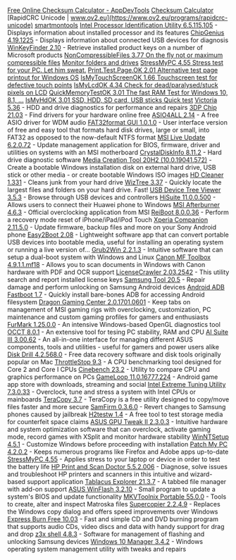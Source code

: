 [Free Online Checksum Calculator - AppDevTools](https://www.appdevtools.com/checksum-calculator)
[Checksum Calculator](https://checksumcalculator.com/index.html)
[RapidCRC Unicode | www.ov2.eu](https://www.ov2.eu/programs/rapidcrc-unicode)
[smartmontools](https://www.smartmontools.org/)
[Intel Processor Identification Utility 6.5.115.105](https://intel-processor-identification-utility.en.lo4d.com/windows "Intel Processor Identification Utility 6.5.115.105") - Displays information about installed processor and its features
[ChipGenius 4.19.1225](https://chipgenius.en.lo4d.com/windows "ChipGenius 4.19.1225") - Displays information about connected USB devices for diagnosis
[WinKeyFinder 2.10](https://winkeyfinder.en.lo4d.com/windows "WinKeyFinder 2.10") - Retrieve installed product keys on a number of Microsoft products
[NonCompressibleFiles 3.77 On the fly not or maximum compressible files](https://www.softwareok.com/?seite=Microsoft/NonCompressibleFiles)
[Monitor folders and drives](https://www.softwareok.com/?seite=Freeware/LauschAngriff)
[StressMyPC 4.55 Stress test for your PC. Let him sweat.](https://www.softwareok.com/?seite=Microsoft/StressMyPC)
[Print.Test.Page.OK 2.01 Alternative test page printout for Windows OS](https://www.softwareok.com/?seite=Microsoft/Print.Test.Page.OK)
[IsMyTouchScreenOK 1.66 Touchscreen test for defective touch points](https://www.softwareok.com/?seite=Microsoft/IsMyTouchScreenOK)
[IsMyLcdOK 4.34 Check for dead/paralysed/stuck pixels on LCD](https://www.softwareok.com/?seite=Microsoft/IsMyLcdOK)
[QuickMemoryTestOK 3.01 The fast RAM Test for Windows 10, 8.1, ...](https://www.softwareok.com/?seite=Microsoft/QuickMemoryTestOK)
[IsMyHdOK 3.01 SSD, HDD, SD card, USB sticks Quick test](https://www.softwareok.com/?seite=Microsoft/IsMyHdOK)
[Victoria 5.36](https://victoria.en.lo4d.com/windows "Victoria 5.36") - HDD and drive diagnostics for performance and repairs
[3DP Chip 21.03](https://3dp-chip.en.lo4d.com/windows "3DP Chip 21.03") - Find drivers for your hardware online free
[ASIO4ALL 2.14](https://asio4all.en.lo4d.com/windows "ASIO4ALL 2.14") - A free ASIO driver for WDM audio
[FAT32format GUI 1.0.1.0](https://fat32format-gui.en.lo4d.com/windows "FAT32format GUI 1.0.1.0") - User interface version of free and easy tool that formats hard disk drives, large or small, into FAT32 as opposed to the now-default NTFS format
[MSI Live Update 6.2.0.72](https://msi-live-update.en.lo4d.com/windows "MSI Live Update 6.2.0.72") - Update management application for BIOS, firmware, driver and utilities on systems with an MSI motherboard
[CrystalDiskInfo 8.11.2](https://crystaldiskinfo.en.lo4d.com/windows "CrystalDiskInfo 8.11.2") - Hard drive diagnostic software
[Media Creation Tool 20H2 (10.0.19041.572)](https://media-creation-tool.en.lo4d.com/windows "Media Creation Tool 20H2 (10.0.19041.572)") - Create a bootable Windows installation disk on external hard drive, USB stick or other media - or create bootable Windows ISO images
[HD Cleaner 1.331](https://hd-cleaner.en.lo4d.com/windows "HD Cleaner 1.331") - Cleans junk from your hard drive
[WizTree 3.37](https://wiztree.en.lo4d.com/windows "WizTree 3.37") - Quickly locate the largest files and folders on your hard drive. Fast!
[USB Device Tree Viewer 3.5.3](https://usb-device-tree-viewer.en.lo4d.com/windows "USB Device Tree Viewer 3.5.3") - Browse through USB devices and controllers
[HiSuite 11.0.0.500](https://hisuite.en.lo4d.com/windows "HiSuite 11.0.0.500") - Allows users to connect their Huawei phone to Windows
[MSI Afterburner 4.6.3](https://msi-afterburner.en.lo4d.com/windows "MSI Afterburner 4.6.3") - Official overclocking application from MSI
[ReiBoot 8.0.0.36](https://reiboot.en.lo4d.com/windows "ReiBoot 8.0.0.36") - Perform a recovery mode reset of iPhone/iPad/iPod Touch
[Xperia Companion 2.11.5.0](https://xperia-companion.en.lo4d.com/windows "Xperia Companion 2.11.5.0") - Update firmware, backup files and more on your Sony Android phone
[Easy2Boot 2.08](https://easy2boot.en.lo4d.com/windows "Easy2Boot 2.08") - Lightweight software app that can convert portable USB devices into bootable media, useful for installing an operating system or running a live version of...
[Grub2Win 2.2.1.3](https://grub2win.en.lo4d.com/windows "Grub2Win 2.2.1.3") - Intuitive software that can setup a dual-boot system with Windows and Linux
[Canon MF Toolbox 4.9.1.1.mf18](https://canon-mf-toolbox.en.lo4d.com/windows "Canon MF Toolbox 4.9.1.1.mf18") - Allows you to scan documents in Windows with Canon hardware with PDF and OCR support
[LicenseCrawler 2.03.2542](https://licensecrawler.en.lo4d.com/windows "LicenseCrawler 2.03.2542") - This utility search and report installed license keys
[Samsung Tool 20.5](https://samsung-tool.en.lo4d.com/windows "Samsung Tool 20.5") - Repair damage and perform unlocking on Samsung Android devices
[Android ADB Fastboot 1.7](https://android-adb-fastboot.en.lo4d.com/windows "Android ADB Fastboot 1.7") - Quickly install bare-bones ADB for accessing Android filesystem
[Dragon Gaming Center 2.0.1701.0601](https://dragon-gaming-center.en.lo4d.com/windows "Dragon Gaming Center 2.0.1701.0601") - Keep tabs on management of MSI gaming rigs with overclocking, customization, PC maintenance and custom gaming profiles for gamers and enthusiasts
[FurMark 1.25.0.0](https://furmark.en.lo4d.com/windows "FurMark 1.25.0.0") - An intensive Windows-based OpenGL diagnostics tool
[OCCT 8.0.1](https://occt.en.lo4d.com/windows "OCCT 8.0.1") - An extensive tool for tesing PC stability, RAM and CPU
[AI Suite III 3.00.62](https://ai-suite-iii.en.lo4d.com/windows "AI Suite III 3.00.62") - An all-in-one interface for managing different ASUS components, tools and utilities - useful for gamers and power users alike
[Disk Drill 4.2.568.0](https://disk-drill.en.lo4d.com/windows "Disk Drill 4.2.568.0") - Free data recovery software and disk tools originally popular on Mac
[ThrottleStop 9.3](https://throttlestop.en.lo4d.com/windows "ThrottleStop 9.3") - A CPU benchmarking tool designed for Core 2 and Core I CPUs
[Cinebench 23.2](https://cinebench.en.lo4d.com/windows "Cinebench 23.2") - Utility to compare CPU and graphics performance on PCs
[GameLoop 11.0.16777.224](https://gameloop.en.lo4d.com/windows "GameLoop 11.0.16777.224") - Android game app store with downloads, streaming and social
[Intel Extreme Tuning Utility 7.3.0.33](https://intel-extreme-tuning-utility.en.lo4d.com/windows "Intel Extreme Tuning Utility 7.3.0.33") - Overclock, tune and stress a system with Intel CPUs or mainboards
[TeraCopy 3.7](https://teracopy.en.lo4d.com/windows "TeraCopy 3.7") - TeraCopy is a free utility designed to copy/move files faster and more secure
[SamFirm 0.3.6.0](https://samfirm.en.lo4d.com/windows "SamFirm 0.3.6.0") - Revert changes to Samsung phones caused by jailbreak
[H2testw 1.4](https://h2testw.en.lo4d.com/windows "H2testw 1.4") - A free tool to test storage media for counterfeit space claims
[ASUS GPU Tweak II 2.3.0.3](https://asus-gpu-tweak-2.en.lo4d.com/windows "ASUS GPU Tweak II 2.3.0.3") - Intuitive hardware and system optimization software that can overclock, activate gaming mode, record games with XSplit and monitor hardware stability
[WinNTSetup 4.5.1](https://winntsetup.en.lo4d.com/windows "WinNTSetup 4.5.1") - Customize Windows before proceeding with installation
[Patch My PC 4.2.0.2](https://patch-my-pc.en.lo4d.com/windows "Patch My PC 4.2.0.2") - Keeps numerous programs like Firefox and Adobe apps up-to-date
[StressMyPC 4.55](https://stressmypc.en.lo4d.com/windows "StressMyPC 4.55") - Applies stress to your laptop or device in order to test the battery life
[HP Print and Scan Doctor 5.5.2.006](https://hp-print-and-scan-doctor.en.lo4d.com/windows "HP Print and Scan Doctor 5.5.2.006") - Diagnose, solve issues and troubleshoot HP printers and scanners in this intuitive and wizard-based support application
[Tablacus Explorer 21.3.7](https://tablacus-explorer.en.lo4d.com/windows "Tablacus Explorer 21.3.7") - A tabbed file manager with add-on support
[ASUS WinFlash 3.2.10](https://asus-winflash.en.lo4d.com/windows "ASUS WinFlash 3.2.10") - Small program to update a system's BIOS and update functionality
[MKVToolnix Portable 55.0.0](https://mkvtoolnix-portable.en.lo4d.com/windows "MKVToolnix Portable 55.0.0") - Tools to create, alter and inspect Matroska files
[Supercopier 2.2.4.9](https://supercopier.en.lo4d.com/windows "Supercopier 2.2.4.9") - Replaces the Windows copy dialog and offers speed improvements over Windows
[Express Burn Free 10.03](https://express-burn.en.lo4d.com/windows "Express Burn Free 10.03") - Fast and simple CD and DVD burning program that supports audio CDs, video discs and data with handy support for drag and drop
[z3x shell 4.8.3](https://z3x-shell.en.lo4d.com/windows "z3x shell 4.8.3") - Software for management of flashing and unlocking Samsung devices
[Windows 10 Manager 3.4.2](https://windows-10-manager.en.lo4d.com/windows "Windows 10 Manager 3.4.2") - Windows operating system management utility with tweaks and repairs
